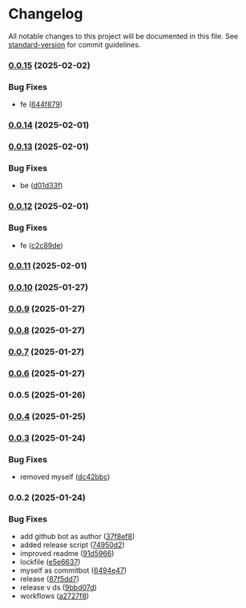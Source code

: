 # Changelog

All notable changes to this project will be documented in this file. See [standard-version](https://github.com/conventional-changelog/standard-version) for commit guidelines.

### [0.0.15](https://github.com/lucaperullo/Relate15/compare/v0.0.14...v0.0.15) (2025-02-02)


### Bug Fixes

* fe ([644f879](https://github.com/lucaperullo/Relate15/commit/644f8798cd79701d09c2a0a0fe32023d07c19614))

### [0.0.14](https://github.com/lucaperullo/Relate15/compare/v0.0.13...v0.0.14) (2025-02-01)

### [0.0.13](https://github.com/lucaperullo/Relate15/compare/v0.0.12...v0.0.13) (2025-02-01)


### Bug Fixes

* be ([d01d33f](https://github.com/lucaperullo/Relate15/commit/d01d33f2fc38cf20e4e9e50adf9d109010630070))

### [0.0.12](https://github.com/lucaperullo/Relate15/compare/v0.0.11...v0.0.12) (2025-02-01)


### Bug Fixes

* fe ([c2c89de](https://github.com/lucaperullo/Relate15/commit/c2c89de5cb2e22174e90a7a9e9162ee16d02e78e))

### [0.0.11](https://github.com/lucaperullo/Relate15/compare/v0.0.10...v0.0.11) (2025-02-01)

### [0.0.10](https://github.com/lucaperullo/Relate15/compare/v0.0.9...v0.0.10) (2025-01-27)

### [0.0.9](https://github.com/lucaperullo/Relate15/compare/v0.0.8...v0.0.9) (2025-01-27)

### [0.0.8](https://github.com/lucaperullo/Relate15/compare/v0.0.7...v0.0.8) (2025-01-27)

### [0.0.7](https://github.com/lucaperullo/Relate15/compare/v0.0.6...v0.0.7) (2025-01-27)

### [0.0.6](https://github.com/lucaperullo/Relate15/compare/v0.0.5...v0.0.6) (2025-01-27)

### 0.0.5 (2025-01-26)

### [0.0.4](https://github.com/lucaperullo/template-vite-chakra-template/compare/v0.0.3...v0.0.4) (2025-01-25)

### [0.0.3](https://github.com/lucaperullo/template-vite-chakra-template/compare/v0.0.2...v0.0.3) (2025-01-24)


### Bug Fixes

* removed myself ([dc42bbc](https://github.com/lucaperullo/template-vite-chakra-template/commit/dc42bbcd6b67a391368b9e27d760441df55bd0ec))

### 0.0.2 (2025-01-24)


### Bug Fixes

* add github bot as author ([37f8ef8](https://github.com/lucaperullo/template-vite-chakra-template/commit/37f8ef89540fc954cc717f6512ae8747238583bc))
* added release script ([74950d2](https://github.com/lucaperullo/template-vite-chakra-template/commit/74950d2ea9d875673b6599f8967ff9a91df6b39a))
* improved readme ([91d5966](https://github.com/lucaperullo/template-vite-chakra-template/commit/91d5966bb99b72bd9c5d52cb48d6bd4b7a4adbda))
* lockfile ([e5e6637](https://github.com/lucaperullo/template-vite-chakra-template/commit/e5e6637bab843839559c79f72f3e932212736959))
* myself as commitbot ([6494e47](https://github.com/lucaperullo/template-vite-chakra-template/commit/6494e471957b825d73bee6f3232df47baf0518ce))
* release ([87f5dd7](https://github.com/lucaperullo/template-vite-chakra-template/commit/87f5dd7c82d03abbd6121cba34182f4aca06d4fe))
* release v ds ([9bbd07d](https://github.com/lucaperullo/template-vite-chakra-template/commit/9bbd07d027be52b914e86398c0d768a4150fd717))
* workflows ([a2727f8](https://github.com/lucaperullo/template-vite-chakra-template/commit/a2727f8b2a2bae26a40118d4b6c982409df54ec3))
